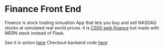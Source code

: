 # Finance Front End
Finance is stock trading simuation App that lets you buy and sell NASDAQ stocks at simulated real world prices.
it is [CS50 web finance](https://cs50.harvard.edu/x/2020/tracks/web/finance/) but made with MERN stack instead of Flask.

See it in action [here](https://finance-86288.web.app) 
Checkout backend code [here](https://github.com/prateekbhatia1402/finance-cs50-backend)
